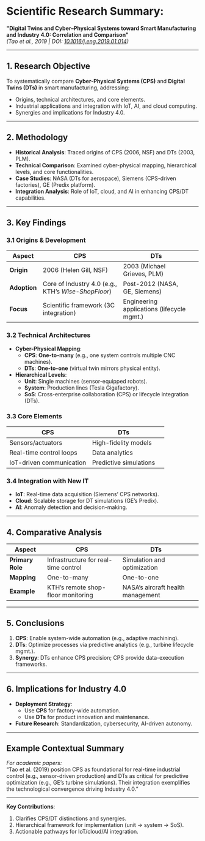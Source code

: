 # Scientific Research Summary:  
**"Digital Twins and Cyber–Physical Systems toward Smart Manufacturing and Industry 4.0: Correlation and Comparison"**  
*(Tao et al., 2019 | DOI: [10.1016/j.eng.2019.01.014](https://doi.org/10.1016/j.eng.2019.01.014))*  

---
## **1. Research Objective**  
To systematically compare **Cyber-Physical Systems (CPS)** and **Digital Twins (DTs)** in smart manufacturing, addressing:  
- Origins, technical architectures, and core elements.  
- Industrial applications and integration with IoT, AI, and cloud computing.  
- Synergies and implications for Industry 4.0.  

---
## **2. Methodology**  
- **Historical Analysis**: Traced origins of CPS (2006, NSF) and DTs (2003, PLM).  
- **Technical Comparison**: Examined cyber-physical mapping, hierarchical levels, and core functionalities.  
- **Case Studies**: NASA (DTs for aerospace), Siemens (CPS-driven factories), GE (Predix platform).  
- **Integration Analysis**: Role of IoT, cloud, and AI in enhancing CPS/DT capabilities.  

---
## **3. Key Findings**  
### **3.1 Origins & Development**  
| **Aspect**   | **CPS**                                             | **DTs**                                    |     |
| ------------ | --------------------------------------------------- | ------------------------------------------ | --- |
| **Origin**   | 2006 (Helen Gill, NSF)                              | 2003 (Michael Grieves, PLM)                |     |
| **Adoption** | Core of Industry 4.0 (e.g., KTH’s *Wise-ShopFloor*) | Post-2012 (NASA, GE, Siemens)              |     |
| **Focus**    | Scientific framework (3C integration)               | Engineering applications (lifecycle mgmt.) |     |

### **3.2 Technical Architectures**  
- **Cyber-Physical Mapping**:  
  - **CPS**: **One-to-many** (e.g., one system controls multiple CNC machines).  
  - **DTs**: **One-to-one** (virtual twin mirrors physical entity).  
- **Hierarchical Levels**:  
  - **Unit**: Single machines (sensor-equipped robots).  
  - **System**: Production lines (Tesla Gigafactory).  
  - **SoS**: Cross-enterprise collaboration (CPS) or lifecycle integration (DTs).  

### **3.3 Core Elements**  
| **CPS**                  | **DTs**                |     |
| ------------------------ | ---------------------- | --- |
| Sensors/actuators        | High-fidelity models   |     |
| Real-time control loops  | Data analytics         |     |
| IoT-driven communication | Predictive simulations |     |

### **3.4 Integration with New IT**  
- **IoT**: Real-time data acquisition (Siemens’ CPS networks).  
- **Cloud**: Scalable storage for DT simulations (GE’s Predix).  
- **AI**: Anomaly detection and decision-making.  

---

## **4. Comparative Analysis**  
| **Aspect**       | **CPS**                              | **DTs**                           |     |
| ---------------- | ------------------------------------ | --------------------------------- | --- |
| **Primary Role** | Infrastructure for real-time control | Simulation and optimization       |     |
| **Mapping**      | One-to-many                          | One-to-one                        |     |
| **Example**      | KTH’s remote shop-floor monitoring   | NASA’s aircraft health management |     |

---

## **5. Conclusions**  
1. **CPS**: Enable system-wide automation (e.g., adaptive machining).  
2. **DTs**: Optimize processes via predictive analytics (e.g., turbine lifecycle mgmt.).  
3. **Synergy**: DTs enhance CPS precision; CPS provide data-execution frameworks.  

---

## **6. Implications for Industry 4.0**  
- **Deployment Strategy**:  
  - Use **CPS** for factory-wide automation.  
  - Use **DTs** for product innovation and maintenance.  
- **Future Research**: Standardization, cybersecurity, AI-driven autonomy.  

---

## **Example Contextual Summary**  
*For academic papers:*  
“Tao et al. (2019) position CPS as foundational for real-time industrial control (e.g., sensor-driven production) and DTs as critical for predictive optimization (e.g., GE’s turbine simulations). Their integration exemplifies the technological convergence driving Industry 4.0.”  

---

**Key Contributions**:  
1. Clarifies CPS/DT distinctions and synergies.  
2. Hierarchical framework for implementation (unit → system → SoS).  
3. Actionable pathways for IoT/cloud/AI integration.  
